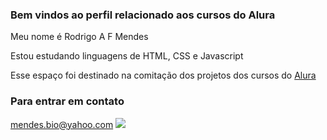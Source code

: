 ### Bem vindos ao perfil relacionado aos cursos do Alura

Meu nome é Rodrigo A F Mendes

Estou estudando linguagens de HTML, CSS e Javascript

Esse espaço foi destinado na comitação dos projetos dos cursos do [Alura](https://www.alura.com.br/)

### Para entrar em contato
mendes.bio@yahoo.com
![](https://media4.giphy.com/media/v1.Y2lkPTc5MGI3NjExZW0wazhnOHNlZjIwb2k0ZDZudHpiY2QyOHF5NWE0eDUycmFjZjRwdSZlcD12MV9pbnRlcm5hbF9naWZfYnlfaWQmY3Q9Zw/MdA16VIoXKKxNE8Stk/giphy.gif)


